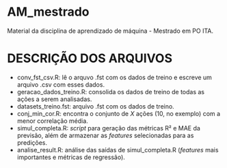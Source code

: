 # AM_mestrado
Material da disciplina de aprendizado de máquina - Mestrado em PO ITA.

# DESCRIÇÃO DOS ARQUIVOS

- conv_fst_csv.R: lê o arquvo .fst com os dados de treino e escreve um arquivo .csv com esses dados.
- geracao_dados_treino.R: consolida os dados de treino de todas as ações a serem analisadas.
- datasets_treino.fst: arquivo .fst com os dados de treino.
- conj_min_cor.R: encontra o conjunto de *X* ações (10, no exemplo) com a menor correlação média.
- simul_completa.R: *script* para geração das métricas R² e MAE da previsão, além de armazenar as *features* selecionadas para as predições.
- analise_result.R: análise das saídas de simul_completa.R (*features* mais importantes e métricas de regressão).
